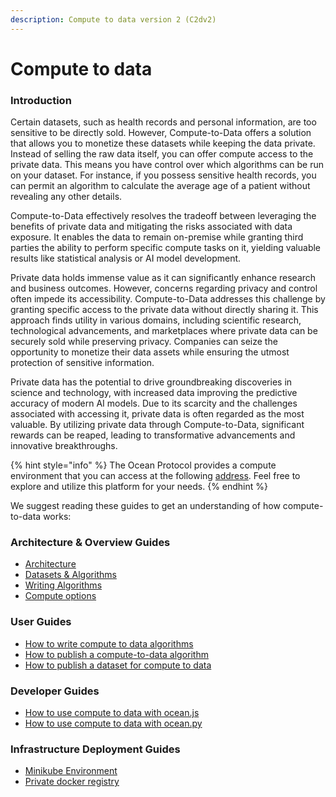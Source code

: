 ```yaml
---
description: Compute to data version 2 (C2dv2)
---
```


# Compute to data

### Introduction

Certain datasets, such as health records and personal information, are too sensitive to be directly sold. However, Compute-to-Data offers a solution that allows you to monetize these datasets while keeping the data private. Instead of selling the raw data itself, you can offer compute access to the private data. This means you have control over which algorithms can be run on your dataset. For instance, if you possess sensitive health records, you can permit an algorithm to calculate the average age of a patient without revealing any other details.

Compute-to-Data effectively resolves the tradeoff between leveraging the benefits of private data and mitigating the risks associated with data exposure. It enables the data to remain on-premise while granting third parties the ability to perform specific compute tasks on it, yielding valuable results like statistical analysis or AI model development.

Private data holds immense value as it can significantly enhance research and business outcomes. However, concerns regarding privacy and control often impede its accessibility. Compute-to-Data addresses this challenge by granting specific access to the private data without directly sharing it. This approach finds utility in various domains, including scientific research, technological advancements, and marketplaces where private data can be securely sold while preserving privacy. Companies can seize the opportunity to monetize their data assets while ensuring the utmost protection of sensitive information.

Private data has the potential to drive groundbreaking discoveries in science and technology, with increased data improving the predictive accuracy of modern AI models. Due to its scarcity and the challenges associated with accessing it, private data is often regarded as the most valuable. By utilizing private data through Compute-to-Data, significant rewards can be reaped, leading to transformative advancements and innovative breakthroughs.

{% hint style="info" %}
The Ocean Protocol provides a compute environment that you can access at the following [address](https://stagev4.c2d.oceanprotocol.com/). Feel free to explore and utilize this platform for your needs.
{% endhint %}

We suggest reading these guides to get an understanding of how compute-to-data works:

### Architecture & Overview Guides

* [Architecture](compute-to-data-architecture.md)
* [Datasets & Algorithms](compute-to-data-datasets-algorithms.md)
* [Writing Algorithms](compute-to-data-algorithms.md)
* [Compute options](compute-options.md)

### User Guides

* [How to write compute to data algorithms](broken-reference/)
* [How to publish a compute-to-data algorithm](broken-reference/)
* [How to publish a dataset for compute to data](broken-reference/)

### Developer Guides

* [How to use compute to data with ocean.js](../ocean.js/cod-asset.md)
* [How to use compute to data with ocean.py](../../data-scientists/ocean.py)

### Infrastructure Deployment Guides

* [Minikube Environment](../../infrastructure/compute-to-data-minikube.md)
* [Private docker registry](../../infrastructure/compute-to-data-docker-registry.md)
